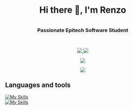 # <h1 align="center">Hi there 👋, I'm Renzo</h1>
# <h3 align="center">Passionate Epitech Software Student</h3>
<br/>
<p align="center" dir="auto">
  <a href="https://www.epitech.eu" rel="nofollow">
      <img src="https://camo.githubusercontent.com/4e447709f44a2c16c44d136a71392c1f93eaeae0da36bb1d04aeee935a77c137/68747470733a2f2f696d672e736869656c64732e696f2f62616467652f457069746563682d3161326236643f7374796c653d666f722d7468652d6261646765266c6f676f3d2f652f266c6f676f436f6c6f723d7768697465" data-canonical-src="https://img.shields.io/badge/Epitech-1a2b6d?style=for-the-badge&amp;logo=/e/&amp;logoColor=white" style="max-width: 100%;">
  </a>
  <a href="https://www.linkedin.com/in/renzomaggiori" rel="nofollow">
        <img src="https://camo.githubusercontent.com/591c02e8ff595d43e0b35b1b29aed639a7154b959cd8f8c854b9e176d885b094/68747470733a2f2f696d672e736869656c64732e696f2f62616467652f4c696e6b6564496e2d3030373742353f7374796c653d666f722d7468652d6261646765266c6f676f3d6c696e6b6564696e266c6f676f436f6c6f723d7768697465" data-canonical-src="https://img.shields.io/badge/LinkedIn-0077B5?style=for-the-badge&amp;logo=linkedin&amp;logoColor=white" style="max-width: 100%;">
    </a>
</p>

<p align="center">
  <a href="https://github.com/anuraghazra/github-readme-stats">
    <img src="https://github-readme-stats.vercel.app/api?username=renzomaggiori&show_icons=true&theme=radical" />
  </a>
</p>

<p align="center">
    <a href="https://github.com/anuraghazra/convoychat">
      <img src="https://github-readme-stats.vercel.app/api/top-langs/?username=renzomaggiori&layout=compact&theme=radical" />
    </a>
</p>

## Languages and tools
  [![My Skills](https://skillicons.dev/icons?i=c,cpp,ts,js,html,css,react,tailwind,nextjs,haskell)](https://skillicons.dev)
  <br/>
  [![My Skills](https://skillicons.dev/icons?i=nodejs,mysql,mongodb,docker,java,py,github,git,vscode,figma)](https://skillicons.dev)
